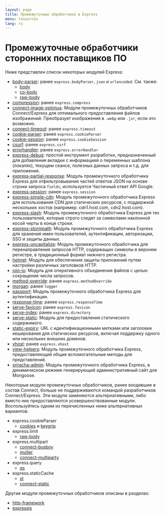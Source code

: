```yaml
---
layout: page
title: Промежуточные обработчики в Express
menu: resources
lang: ru
---
```


# Промежуточные обработчики сторонних поставщиков ПО

Ниже представлен список некоторых модулей Express:

  - [body-parser](https://github.com/expressjs/body-parser): ранее `express.bodyParser`, `json` и `urlencoded`.
  См. также:
    - [body](https://github.com/raynos/body)
    - [co-body](https://github.com/visionmedia/co-body)
    - [raw-body](https://github.com/stream-utils/raw-body)
  - [compression](https://github.com/expressjs/compression):  ранее `express.compress`
  - [connect-image-optimus](https://github.com/msemenistyi/connect-image-optimus): Модули промежуточных обработчиков Connect/Express для оптимального предоставления файлов изображений. Преобразует изображения в `.webp` или  `.jxr`, если это возможно.
  - [connect-timeout](https://github.com/expressjs/timeout): ранее `express.timeout`
  - [cookie-parser](https://github.com/expressjs/cookie-parser): ранее `express.cookieParser`
  - [cookie-session](https://github.com/expressjs/cookie-session): ранее `express.cookieSession`
  - [csurf](https://github.com/expressjs/csurf): ранее `express.csrf`
  - [errorhandler](https://github.com/expressjs/errorhandler): ранее `express.errorHandler`
  - [express-debug](https://github.com/devoidfury/express-debug): простой инструмент разработки, предназначенный для добавления вкладки с информацией о переменных шаблона (локалях), текущем сеансе, полезных данных запроса и т.д. для приложения.
  - [express-partial-response](https://github.com/nemtsov/express-partial-response): Модуль промежуточного обработчика Express для отфильтровывания частей ответов JSON на основе строки запроса `fields`; используется Частичный ответ API Google.
  - [express-session](https://github.com/expressjs/session): ранее `express.session`
  - [express-simple-cdn](https://github.com/jamiesteven/express-simple-cdn): Модуль промежуточного обработчика Express для использования CDN для статических ресурсов, с поддержкой нескольких хостов (например: cdn1.host.com, cdn2.host.com).
  - [express-slash](https://github.com/ericf/express-slash): Модуль промежуточного обработчика Express для тех пользователей, которые строго следят за символами наклонной косой черты в конце строки.
  - [express-stormpath](https://github.com/stormpath/stormpath-express): Модуль промежуточного обработчика Express для хранения имен пользователей, аутентификации, авторизации, SSO и защиты данных.
  - [express-uncapitalize](https://github.com/jamiesteven/express-uncapitalize): Модуль промежуточного обработчика для перенаправления запросов HTTP, содержащих символы в верхнем регистре, в традиционный формат нижнего регистра.
  - [helmet](https://github.com/helmetjs/helmet): Модуль для обеспечения защиты приложений путем настройки различных заголовков HTTP.
  - [join-io](https://github.com/coderaiser/join-io "join-io"): Модуль для оперативного объединения файлов с целью сокращения числа запросов.
  - [method-override](https://github.com/expressjs/method-override): ранее `express.methodOverride`
  - [morgan](https://github.com/expressjs/morgan): ранее `logger`
  - [passport](https://github.com/jaredhanson/passport): Модуль промежуточного обработчика Express для аутентификации.
  - [response-time](https://github.com/expressjs/response-time): ранее `express.responseTime`
  - [serve-favicon](https://github.com/expressjs/serve-favicon): ранее `express.favicon`
  - [serve-index](https://github.com/expressjs/serve-index): ранее `express.directory`
  - [serve-static](https://github.com/expressjs/serve-static): Модуль для предоставления статического содержимого.
  - [static-expiry](https://github.com/paulwalker/connect-static-expiry): URL с идентификационными метками или заголовки кеширования для статических ресурсов, включая поддержку одного или нескольких внешних доменов.
  - [vhost](https://github.com/expressjs/vhost): ранее `express.vhost`
  - [view-helpers](https://github.com/madhums/node-view-helpers): Модуль промежуточного обработчика Express, предоставляющий общие вспомогательные методы для представлений.
  - [sriracha-admin](https://github.com/hdngr/siracha): Модуль промежуточного обработчика Express, в динамическом режиме генерирующий административный сайт для Mongoose.

Некоторые модули промежуточных обработчиков, ранее входившие в состав Connect, больше не поддерживаются командой разработчиков Connect/Express. Эти модули заменяются альтернативными, либо вместо них предоставляются усовершенствованные модули. Воспользуйтесь одним из перечисленных ниже альтернативных вариантов:

  - express.cookieParser
    - [cookies](https://github.com/jed/cookies) и [keygrip](https://github.com/jed/keygrip)
  - express.limit
    - [raw-body](https://github.com/stream-utils/raw-body)
  - express.multipart
    - [connect-busboy](https://github.com/mscdex/connect-busboy)
    - [multer](https://github.com/expressjs/multer)
    - [connect-multiparty](https://github.com/superjoe30/connect-multiparty)
  - express.query
    - [qs](https://github.com/visionmedia/node-querystring)
  - express.staticCache
    - [st](https://github.com/isaacs/st)
    - [connect-static](https://github.com/andrewrk/connect-static)

Другие модули промежуточных обработчиков описаны в разделах:

 - [http-framework](https://github.com/Raynos/http-framework/wiki/Modules)
 - [expressjs](https://github.com/expressjs)
